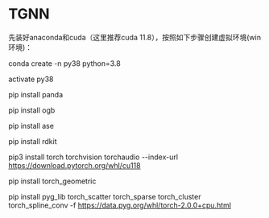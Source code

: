 # TGNN
先装好anaconda和cuda（这里推荐cuda 11.8），按照如下步骤创建虚拟环境(win环境)：

conda create -n py38 python=3.8

activate py38

pip install panda

pip install ogb

pip install ase

pip install rdkit

pip3 install torch torchvision torchaudio --index-url https://download.pytorch.org/whl/cu118

pip install torch_geometric

pip install pyg_lib torch_scatter torch_sparse torch_cluster torch_spline_conv -f https://data.pyg.org/whl/torch-2.0.0+cpu.html

